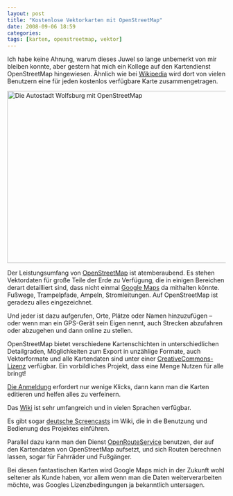 ```yaml
---
layout: post
title: "Kostenlose Vektorkarten mit OpenStreetMap"
date: 2008-09-06 18:59
categories:
tags: [karten, openstreetmap, vektor]
---
```


Ich habe keine Ahnung, warum dieses Juwel so lange unbemerkt von mir bleiben konnte, aber gestern hat mich ein Kollege auf den Kartendienst OpenStreetMap hingewiesen. Ähnlich wie bei [Wikipedia](http://de.wikipedia.org/ "Wikipedia – Die freie Enzyklopädie") wird dort von vielen Benutzern eine für jeden kostenlos verfügbare Karte zusammengetragen.

<!-- more -->

<img src="/images/openstreetmap.png" width="605" height="397" alt="Die Autostadt Wolfsburg mit OpenStreetMap" />

Der Leistungsumfang von [OpenStreetMap](http://www.openstreetmap.org/ "OpenStreetMap") ist atemberaubend. Es stehen Vektordaten für große Teile der Erde zu Verfügung, die in einigen Bereichen derart detailliert sind, dass nicht einmal [Google Maps](http://maps.google.de/ "Google Maps") da mithalten könnte. Fußwege, Trampelpfade, Ampeln, Stromleitungen. Auf OpenStreetMap ist geradezu alles eingezeichnet.

Und jeder ist dazu aufgerufen, Orte, Plätze oder Namen hinzuzufügen – oder wenn man ein GPS-Gerät sein Eigen nennt, auch Strecken abzufahren oder abzugehen und dann online zu stellen.

OpenStreetMap bietet verschiedene Kartenschichten in unterschiedlichen Detailgraden, Möglichkeiten zum Export in unzählige Formate, auch Vektorformate und alle Kartendaten sind unter einer [CreativeCommons-Lizenz](http://creativecommons.org/licenses/by-sa/2.0/ "Creative Commons Attribution-Share Alike 2.0 Generic") verfügbar. Ein vorbildliches Projekt, dass eine Menge Nutzen für alle bringt!

[Die Anmeldung](http://www.openstreetmap.de/123/index.html "OpenStreetMap Schritt für Schritt") erfordert nur wenige Klicks, dann kann man die Karten editieren und helfen alles zu verfeinern.

Das [Wiki](http://wiki.openstreetmap.org/index.php/Main_Page "Main Page - OpenStreetMap") ist sehr umfangreich und in vielen Sprachen verfügbar.

Es gibt sogar [deutsche Screencasts](http://wiki.openstreetmap.org/index.php/WikiProject_Germany/Screencasts "WikiProject Germany/Screencasts - OpenStreetMap") im Wiki, die in die Benutzung und Bedienung des Projektes einführen.

Parallel dazu kann man den Dienst [OpenRouteService](http://openrouteservice.org/ "OpenLS Route Service with free OSM data") benutzen, der auf den Kartendaten von OpenStreetMap aufsetzt, und sich Routen berechnen lassen, sogar für Fahrräder und Fußgänger.

Bei diesen fantastischen Karten wird Google Maps mich in der Zukunft wohl seltener als Kunde haben, vor allem wenn man die Daten weiterverarbeiten möchte, was Googles Lizenzbedingungen ja bekanntlich untersagen.
